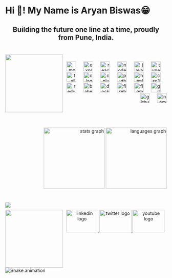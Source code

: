 <h1 align="left">Hi 👋! My Name is Aryan Biswas😁</h1>

###

<h2 align="center">Building the future one line at a time, proudly from Pune, India.</h2>

###

<br clear="both">

<img align="left" height="180" src="https://media.giphy.com/media/v1.Y2lkPTc5MGI3NjExaXlja2ZraXY2MTNrcTg2M3F0cjNibm5qYTZ6MHY0aXRscTFqbHgzaiZlcD12MV9pbnRlcm5hbF9naWZfYnlfaWQmY3Q9Zw/bGgsc5mWoryfgKBx1u/giphy.gif"  />

###

<div align="right">
  <img src="https://cdn.jsdelivr.net/gh/devicons/devicon/icons/mongodb/mongodb-original.svg" height="30" alt="mongodb logo"  />
  <img width="15" />
  <img src="https://cdn.jsdelivr.net/gh/devicons/devicon/icons/express/express-original.svg" height="30" alt="express logo"  />
  <img width="15" />
  <img src="https://cdn.jsdelivr.net/gh/devicons/devicon/icons/react/react-original.svg" height="30" alt="react logo"  />
  <img width="15" />
  <img src="https://cdn.jsdelivr.net/gh/devicons/devicon/icons/nodejs/nodejs-original.svg" height="30" alt="nodejs logo"  />
  <img width="15" />
  <img src="https://cdn.jsdelivr.net/gh/devicons/devicon/icons/javascript/javascript-original.svg" height="30" alt="javascript logo"  />
  <img width="15" />
  <img src="https://cdn.jsdelivr.net/gh/devicons/devicon/icons/typescript/typescript-original.svg" height="30" alt="typescript logo"  />
  <img width="15" />
  <img src="https://cdn.jsdelivr.net/gh/devicons/devicon/icons/tailwindcss/tailwindcss-original-wordmark.svg" height="30" alt="tailwindcss logo"  />
  <img width="15" />
  <img src="https://cdn.jsdelivr.net/gh/devicons/devicon/icons/c/c-original.svg" height="30" alt="c logo"  />
  <img width="15" />
  <img src="https://cdn.jsdelivr.net/gh/devicons/devicon/icons/cplusplus/cplusplus-original.svg" height="30" alt="cplusplus logo"  />
  <img width="15" />
  <img src="https://cdn.jsdelivr.net/gh/devicons/devicon/icons/python/python-original.svg" height="30" alt="python logo"  />
  <img width="15" />
  <img src="https://cdn.jsdelivr.net/gh/devicons/devicon/icons/html5/html5-original.svg" height="30" alt="html5 logo"  />
  <img width="15" />
  <img src="https://cdn.jsdelivr.net/gh/devicons/devicon/icons/css3/css3-original.svg" height="30" alt="css3 logo"  />
  <img width="15" />
  <img src="https://cdn.jsdelivr.net/gh/devicons/devicon/icons/redux/redux-original.svg" height="30" alt="redux logo"  />
  <img width="15" />
  <img src="https://cdn.jsdelivr.net/gh/devicons/devicon/icons/babel/babel-original.svg" height="30" alt="babel logo"  />
  <img width="15" />
  <img src="https://cdn.jsdelivr.net/gh/devicons/devicon/icons/docker/docker-original.svg" height="30" alt="docker logo"  />
  <img width="15" />
  <img src="https://cdn.jsdelivr.net/gh/devicons/devicon/icons/firebase/firebase-plain.svg" height="30" alt="firebase logo"  />
  <img width="15" />
  <img src="https://cdn.jsdelivr.net/gh/devicons/devicon/icons/figma/figma-original.svg" height="30" alt="figma logo"  />
  <img width="15" />
  <img src="https://cdn.jsdelivr.net/gh/devicons/devicon/icons/git/git-original.svg" height="30" alt="git logo"  />
  <img width="15" />
  <img src="https://cdn.jsdelivr.net/gh/devicons/devicon/icons/github/github-original.svg" height="30" alt="github logo"  />
  <img width="15" />
  <img src="https://cdn.jsdelivr.net/gh/devicons/devicon/icons/npm/npm-original-wordmark.svg" height="30" alt="npm logo"  />
</div>

###

<br clear="both">
<br>
<br>

<div align="right">
  <img src="https://github-readme-stats.vercel.app/api?username=AryanBiswas198&hide_title=false&hide_rank=false&show_icons=true&include_all_commits=true&count_private=true&disable_animations=false&theme=dracula&locale=en&hide_border=false&order=1" height="190" alt="stats graph"  />
  <img src="https://github-readme-stats.vercel.app/api/top-langs?username=AryanBiswas198&locale=en&hide_title=false&layout=compact&card_width=320&langs_count=5&theme=dracula&hide_border=false&order=2" height="190" alt="languages graph"  />
</div>

###

<br clear="both">

<img align="left" src="https://profile-counter.glitch.me/AryanBiswas198/count.svg?"  />

###

<!-- <div align="center">
  <a href="https://open.spotify.com/user/31g46m4gkygr2w4mmolzwyzao5ei">
    <img src="https://spotify-recently-played-readme.vercel.app/api?user=31g46m4gkygr2w4mmolzwyzao5ei&count=3&unique=true" alt="Spotify recently played"  />
  </a>
</div> -->

###

<img align="left" height="180" src="https://media.giphy.com/media/v1.Y2lkPTc5MGI3NjExc3Jmc3lvenY3YW91b3FlczFwdzF3eG0zeGo4Y2doczZ3c20zbzU0cCZlcD12MV9pbnRlcm5hbF9naWZfYnlfaWQmY3Q9Zw/o61kf3VMTDCTsf6JWy/giphy.gif"  />

###

<div align="center">
  <a href="https://www.linkedin.com/in/aryan-biswass/" target="_blank">
    <img src="https://raw.githubusercontent.com/maurodesouza/profile-readme-generator/master/src/assets/icons/social/linkedin/default.svg" width="100" height="70" alt="linkedin logo"  />
  </a>
  <a href="https://twitter.com/WTF_its_Aryan" target="_blank">
    <img src="https://raw.githubusercontent.com/maurodesouza/profile-readme-generator/master/src/assets/icons/social/twitter/default.svg" width="100" height="70" alt="twitter logo"  />
  </a>
  <a href="https://www.youtube.com/channel/UCKFK4tg4s9sH95Opuj6Z_Wg" target="_blank">
    <img src="https://raw.githubusercontent.com/maurodesouza/profile-readme-generator/master/src/assets/icons/social/youtube/default.svg" width="100" height="70" alt="youtube logo"  />
  </a>
</div>

###

<br clear="both">

<img src="https://raw.githubusercontent.com/AryanBiswas198/AryanBiswas198/output/snake.svg" alt="Snake animation" />

###
